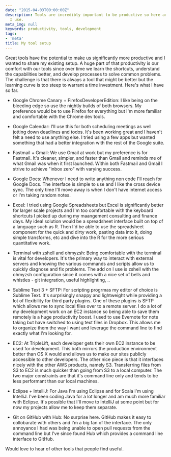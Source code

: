 ```yaml
---
date: "2015-04-03T00:00:00Z"
description: Tools are incredibly important to be productive so here are the ones
  I use.
meta_img: null
keywords: productivity, tools, development
tags:
- 'meta'
title: My tool setup
---
```


Great tools have the potential to make us significantly more productive and I wanted to share my existing setup. A huge part of that productivity is our comfort with our tools since over time we learn the shortcuts, understand the capabilities better, and develop processes to solve common problems. The challenge is that there is always a tool that might be better but the learning curve is too steep to warrant a time investment. Here's what I have so far.

- Google Chrome Canary + FirefoxDeveloperEdition: I like being on the bleeding edge so use the nightly builds of both browsers. My preference would be to use Firefox for everything but I'm more familiar and comfortable with the Chrome dev tools.

- Google Calendar: I'll use this for both scheduling meetings as well jotting down deadlines and todos. It's been working great and I haven't felt a need to use anything else. I tried using a few apps but wanted something that had a better integration with the rest of the Google suite.

- Fastmail + Gmail: We use Gmail at work but my preference is for Fastmail. It's cleaner, simpler, and faster than Gmail and reminds me of what Gmail was when it first launched. Within both Fastmail and Gmail I strive to achieve "inbox zero" with varying success.

- Google Docs: Whenever I need to write anything non code I'll reach for Google Docs. The interface is simple to use and I like the cross device sync. The only time I'll move away is when I don't have internet access or I'm taking random notes.

- Excel: I tried using Google Spreadsheets but Excel is significantly better for larger scale projects and I'm too comfortable with the keyboard shortcuts I picked up during my maangement consulting and finance days. My ideal solution would be a spreadsheet interface built on top of a language such as R. Then I'd be able to use the spreadsheet component for the quick and dirty work, pasting data into it, doing simple transforms, etc and dive into the R for the more serious quantitative work.

- Terminal with zshell and ohmyzsh: Being comfortable with the terminal is vital for developers. It's the primary way to interact with external servers and knowing the various commands and scripts allow us to quickly diagnose and fix problems. The add on I use is zshell with the ohmyzsh configuration since it comes with a nice set of bells and whistles - git integration, useful highlighting, ..

- Sublime Text 3 + SFTP: For scripting progrmas my editor of choice is Sublime Text. It's surprisingly snappy and lightweight while providing a lot of flexibility for third party plugins. One of these plugins is SFTP which allows me to sync local files over to a remote server. I do a lot of my development work on an EC2 instance so being able to save them remotely is a huge productivity boost. I used to use Evernote for note taking but have switched to using text files in Dropbox. This allows me to organize them the way I want and leverage the command line to find exactly what I'm looking for.

- EC2: At TripleLift, each developer gets their own EC2 instance to be used for development. This both mirrors the production environment better than OS X would and allows us to make our sites publicly accessible to other developers. The other nice piece is that it interfaces nicely with the other AWS products, namely S3. Transferring files from S3 to EC2 is much quicker than going from S3 to a local computer. The two major constraints are that it's command line only and tends to be less performant than our local machines.

- Eclipse + IntelliJ: For Java I'm using Eclipse and for Scala I'm using IntelliJ. I've been coding Java for a lot longer and am much more familiar with Eclipse. It's possible that I'll move to IntelliJ at some point but for now my projects allow me to keep them separate.

- Git on GitHub with Hub: No surprise here. GitHub makes it easy to collobarate with others and I'm a big fan of the interface. The only annoyance I had was being unable to open pull requests from the command line but I've since found Hub which provides a command line interface to GitHub.

Would love to hear of other tools that people find useful.
